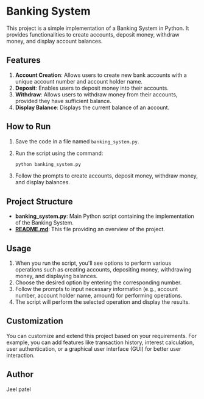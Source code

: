 # Banking System

This project is a simple implementation of a Banking System in Python. It provides functionalities to create accounts, deposit money, withdraw money, and display account balances.

## Features

1. **Account Creation**: Allows users to create new bank accounts with a unique account number and account holder name.
2. **Deposit**: Enables users to deposit money into their accounts.
3. **Withdraw**: Allows users to withdraw money from their accounts, provided they have sufficient balance.
4. **Display Balance**: Displays the current balance of an account.

## How to Run

1. Save the code in a file named `banking_system.py`.
2. Run the script using the command:
    
    ```bash
    python banking_system.py
    
    ```
    
3. Follow the prompts to create accounts, deposit money, withdraw money, and display balances.

## Project Structure

- **banking_system.py**: Main Python script containing the implementation of the Banking System.
- **[README.md](http://readme.md/)**: This file providing an overview of the project.

## Usage

1. When you run the script, you'll see options to perform various operations such as creating accounts, depositing money, withdrawing money, and displaying balances.
2. Choose the desired option by entering the corresponding number.
3. Follow the prompts to input necessary information (e.g., account number, account holder name, amount) for performing operations.
4. The script will perform the selected operation and display the results.

## Customization

You can customize and extend this project based on your requirements. For example, you can add features like transaction history, interest calculation, user authentication, or a graphical user interface (GUI) for better user interaction.

## Author

Jeel patel
